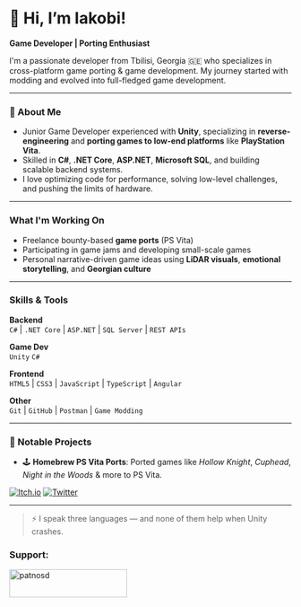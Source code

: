 # 👋 Hi, I’m Iakobi!

 **Game Developer | Porting Enthusiast**

I'm a passionate developer from Tbilisi, Georgia 🇬🇪 who specializes in cross-platform game porting & game development. My journey started with modding and evolved into full-fledged game development.

---

### 🧠 About Me

-  Junior Game Developer experienced with **Unity**, specializing in **reverse-engineering** and **porting games to low-end platforms** like **PlayStation Vita**.
-  Skilled in **C#**, **.NET Core**, **ASP.NET**, **Microsoft SQL**, and building scalable backend systems.
-  I love optimizing code for performance, solving low-level challenges, and pushing the limits of hardware.

---

### What I'm Working On

-  Freelance bounty-based **game ports** (PS Vita)
-  Participating in game jams and developing small-scale games
-  Personal narrative-driven game ideas using **LiDAR visuals**, **emotional storytelling**, and **Georgian culture**

---

###  Skills & Tools

**Backend**  
`C#` | `.NET Core` | `ASP.NET` | `SQL Server` | `REST APIs`

**Game Dev**  
`Unity` `C#`

**Frontend**  
`HTML5` | `CSS3` | `JavaScript` | `TypeScript` | `Angular`

**Other**  
`Git` | `GitHub` | `Postman` | `Game Modding`

---

### 🧪 Notable Projects

- 🕹️ **Homebrew PS Vita Ports**: Ported games like 
*Hollow Knight*,
*Cuphead*,
*Night in the Woods*
& more to PS Vita.


[![Itch.io](https://img.shields.io/badge/itch.io-profile-red?logo=itch-io)](http://patnosd.itch.io/)
[![Twitter](https://img.shields.io/badge/Twitter-@patnosd-1DA1F2?logo=twitter)](http://x.com/patnos_d)

---

> ⚡ I speak three languages — and none of them help when Unity crashes.


<h3 align="left">Support:</h3>
<p><a href="https://ko-fi.com/patnosd"> <img align="left" src="https://cdn.ko-fi.com/cdn/kofi3.png?v=3" height="50" width="210" alt="patnosd" /></a></p><br><br>
